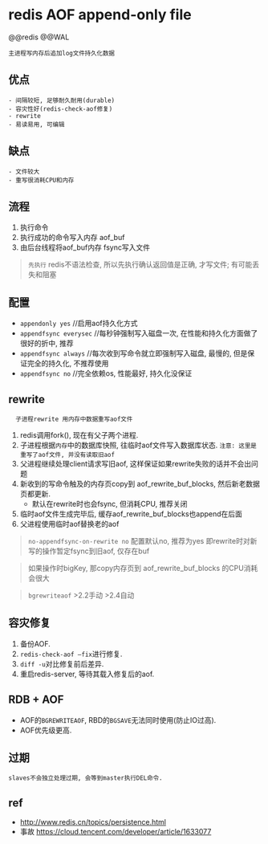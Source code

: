 # redis AOF append-only file  

@@redis @@WAL

    主进程写内存后追加log文件持久化数据

## 优点

    - 间隔较短, 足够耐久耐用(durable)  
    - 容灾性好(redis-check-aof修复)  
    - rewrite  
    - 易读易用, 可编辑  

## 缺点

    - 文件较大  
    - 重写很消耗CPU和内存

## 流程

1. 执行命令
2. 执行成功的命令写入内存 aof_buf
3. 由后台线程将aof_buf内存 fsync写入文件

> `先执行` redis不语法检查, 所以先执行确认返回值是正确, 才写文件; 有可能丢失和阻塞

## 配置

- `appendonly yes`          //启用aof持久化方式  
- `appendfsync everysec`    //每秒钟强制写入磁盘一次, 在性能和持久化方面做了很好的折中, 推荐  
- `appendfsync always`      //每次收到写命令就立即强制写入磁盘, 最慢的, 但是保证完全的持久化, 不推荐使用  
- `appendfsync no`          //完全依赖os, 性能最好, 持久化没保证  

## rewrite

      子进程rewrite 用内存中数据重写aof文件

1. redis调用fork(), 现在有父子两个进程.  
2. 子进程根据`内存`中的数据库快照, 往临时aof文件写入数据库状态. `注意: 这里是重写了aof文件, 并没有读取旧aof`  
3. 父进程继续处理client请求写旧aof, 这样保证如果rewrite失败的话并不会出问题
4. 新收到的写命令触及的内存页copy到 aof_rewrite_buf_blocks, 然后新老数据页都更新.
   - 默认在rewrite时也会fsync, 但消耗CPU, 推荐关闭
5. 临时aof文件生成完毕后, 缓存aof_rewrite_buf_blocks也append在后面
6. 父进程使用临时aof替换老的aof

> `no-appendfsync-on-rewrite no` 配置默认no, 推荐为yes 即rewrite时对新写的操作暂定fsync到旧aof, 仅存在buf

> 如果操作时bigKey, 那copy内存页到 aof_rewrite_buf_blocks 的CPU消耗会很大
  
> `bgrewriteaof` >2.2手动 >2.4自动

## 容灾修复

1. 备份AOF.
2. `redis-check-aof –fix`进行修复.
3. `diff -u`对比修复前后差异.
4. 重启redis-server, 等待其载入修复后的aof.

## RDB + AOF  

- AOF的`BGREWRITEAOF`, RBD的`BGSAVE`无法同时使用(防止IO过高).
- AOF优先级更高.

## 过期

    slaves不会独立处理过期, 会等到master执行DEL命令.

## ref

- <http://www.redis.cn/topics/persistence.html>
- 事故 <https://cloud.tencent.com/developer/article/1633077>